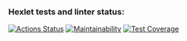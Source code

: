 ### Hexlet tests and linter status:
[![Actions Status](https://github.com/Rustam-Amirov/backend-project-lvl3/workflows/hexlet-check/badge.svg)](https://github.com/Rustam-Amirov/backend-project-lvl3/actions)
[![Maintainability](https://api.codeclimate.com/v1/badges/40a0ea284c0d1b2f4ac8/maintainability)](https://codeclimate.com/github/Rustam-Amirov/backend-project-lvl3/maintainability)
[![Test Coverage](https://api.codeclimate.com/v1/badges/40a0ea284c0d1b2f4ac8/test_coverage)](https://codeclimate.com/github/Rustam-Amirov/backend-project-lvl3/test_coverage)